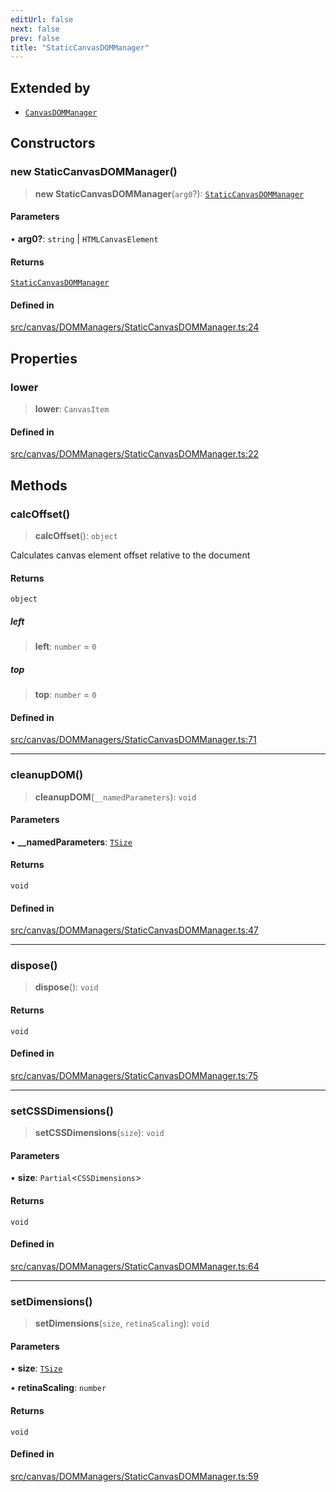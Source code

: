 ```yaml
---
editUrl: false
next: false
prev: false
title: "StaticCanvasDOMManager"
---
```


## Extended by

- [`CanvasDOMManager`](/api/classes/canvasdommanager/)

## Constructors

### new StaticCanvasDOMManager()

> **new StaticCanvasDOMManager**(`arg0`?): [`StaticCanvasDOMManager`](/api/classes/staticcanvasdommanager/)

#### Parameters

• **arg0?**: `string` \| `HTMLCanvasElement`

#### Returns

[`StaticCanvasDOMManager`](/api/classes/staticcanvasdommanager/)

#### Defined in

[src/canvas/DOMManagers/StaticCanvasDOMManager.ts:24](https://github.com/fabricjs/fabric.js/blob/c093e29e73123dafcfa091ff4d5e04e690bb796e/src/canvas/DOMManagers/StaticCanvasDOMManager.ts#L24)

## Properties

### lower

> **lower**: `CanvasItem`

#### Defined in

[src/canvas/DOMManagers/StaticCanvasDOMManager.ts:22](https://github.com/fabricjs/fabric.js/blob/c093e29e73123dafcfa091ff4d5e04e690bb796e/src/canvas/DOMManagers/StaticCanvasDOMManager.ts#L22)

## Methods

### calcOffset()

> **calcOffset**(): `object`

Calculates canvas element offset relative to the document

#### Returns

`object`

##### left

> **left**: `number` = `0`

##### top

> **top**: `number` = `0`

#### Defined in

[src/canvas/DOMManagers/StaticCanvasDOMManager.ts:71](https://github.com/fabricjs/fabric.js/blob/c093e29e73123dafcfa091ff4d5e04e690bb796e/src/canvas/DOMManagers/StaticCanvasDOMManager.ts#L71)

***

### cleanupDOM()

> **cleanupDOM**(`__namedParameters`): `void`

#### Parameters

• **\_\_namedParameters**: [`TSize`](/api/type-aliases/tsize/)

#### Returns

`void`

#### Defined in

[src/canvas/DOMManagers/StaticCanvasDOMManager.ts:47](https://github.com/fabricjs/fabric.js/blob/c093e29e73123dafcfa091ff4d5e04e690bb796e/src/canvas/DOMManagers/StaticCanvasDOMManager.ts#L47)

***

### dispose()

> **dispose**(): `void`

#### Returns

`void`

#### Defined in

[src/canvas/DOMManagers/StaticCanvasDOMManager.ts:75](https://github.com/fabricjs/fabric.js/blob/c093e29e73123dafcfa091ff4d5e04e690bb796e/src/canvas/DOMManagers/StaticCanvasDOMManager.ts#L75)

***

### setCSSDimensions()

> **setCSSDimensions**(`size`): `void`

#### Parameters

• **size**: `Partial`\<`CSSDimensions`\>

#### Returns

`void`

#### Defined in

[src/canvas/DOMManagers/StaticCanvasDOMManager.ts:64](https://github.com/fabricjs/fabric.js/blob/c093e29e73123dafcfa091ff4d5e04e690bb796e/src/canvas/DOMManagers/StaticCanvasDOMManager.ts#L64)

***

### setDimensions()

> **setDimensions**(`size`, `retinaScaling`): `void`

#### Parameters

• **size**: [`TSize`](/api/type-aliases/tsize/)

• **retinaScaling**: `number`

#### Returns

`void`

#### Defined in

[src/canvas/DOMManagers/StaticCanvasDOMManager.ts:59](https://github.com/fabricjs/fabric.js/blob/c093e29e73123dafcfa091ff4d5e04e690bb796e/src/canvas/DOMManagers/StaticCanvasDOMManager.ts#L59)
